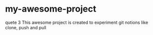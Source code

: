# my-awesome-project
quete 3
This awesome project is created to experiment git notions like clone, push and pull

